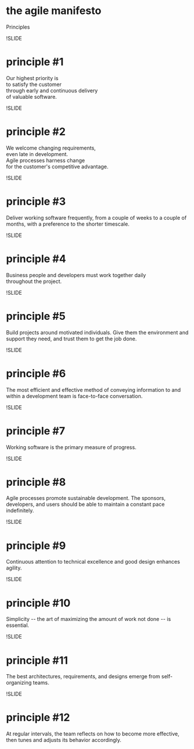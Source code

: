 <!SLIDE title-slide>
# the agile manifesto
Principles

!SLIDE
# principle #1

Our highest priority is  
to satisfy the customer  
through early and continuous delivery  
of valuable software.

!SLIDE
# principle #2

We welcome changing requirements,  
even late in development.  
Agile processes harness change  
for the customer's competitive advantage.

!SLIDE
# principle #3

Deliver working software frequently, from a 
couple of weeks to a couple of months, with a 
preference to the shorter timescale.

!SLIDE
# principle #4

Business people and developers must work 
together daily  
throughout the project.

!SLIDE
# principle #5

Build projects around motivated individuals. 
Give them the environment and support they need, 
and trust them to get the job done.

!SLIDE
# principle #6

The most efficient and effective method of 
conveying information to and within a development 
team is face-to-face conversation.

!SLIDE
# principle #7

Working software is the primary measure of progress.

!SLIDE
# principle #8

Agile processes promote sustainable development. 
The sponsors, developers, and users should be able 
to maintain a constant pace indefinitely.

!SLIDE
# principle #9

Continuous attention to technical excellence 
and good design enhances agility.

!SLIDE
# principle #10

Simplicity -- the art of maximizing the amount 
of work not done -- is essential.

!SLIDE
# principle #11

The best architectures, requirements, and designs 
emerge from self-organizing teams.

!SLIDE
# principle #12

At regular intervals, the team reflects on how 
to become more effective, then tunes and adjusts 
its behavior accordingly.

